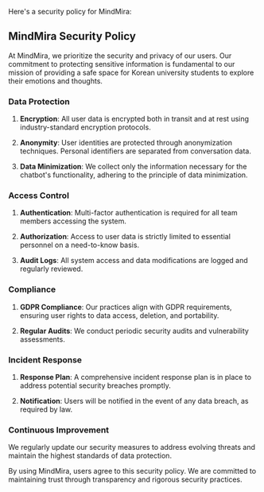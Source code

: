 Here's a security policy for MindMira:

## MindMira Security Policy

At MindMira, we prioritize the security and privacy of our users. Our commitment to protecting sensitive information is fundamental to our mission of providing a safe space for Korean university students to explore their emotions and thoughts.

### Data Protection

1. **Encryption**: All user data is encrypted both in transit and at rest using industry-standard encryption protocols.

2. **Anonymity**: User identities are protected through anonymization techniques. Personal identifiers are separated from conversation data.

3. **Data Minimization**: We collect only the information necessary for the chatbot's functionality, adhering to the principle of data minimization.

### Access Control

1. **Authentication**: Multi-factor authentication is required for all team members accessing the system.

2. **Authorization**: Access to user data is strictly limited to essential personnel on a need-to-know basis.

3. **Audit Logs**: All system access and data modifications are logged and regularly reviewed.

### Compliance

1. **GDPR Compliance**: Our practices align with GDPR requirements, ensuring user rights to data access, deletion, and portability.

2. **Regular Audits**: We conduct periodic security audits and vulnerability assessments.

### Incident Response

1. **Response Plan**: A comprehensive incident response plan is in place to address potential security breaches promptly.

2. **Notification**: Users will be notified in the event of any data breach, as required by law.

### Continuous Improvement

We regularly update our security measures to address evolving threats and maintain the highest standards of data protection.

By using MindMira, users agree to this security policy. We are committed to maintaining trust through transparency and rigorous security practices.

